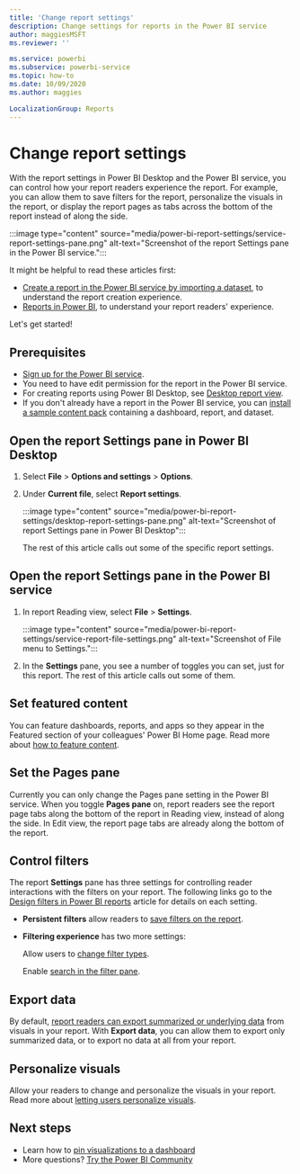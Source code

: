 ```yaml
---
title: 'Change report settings'
description: Change settings for reports in the Power BI service
author: maggiesMSFT
ms.reviewer: ''

ms.service: powerbi
ms.subservice: powerbi-service
ms.topic: how-to
ms.date: 10/09/2020
ms.author: maggies

LocalizationGroup: Reports
---
```

# Change report settings

With the report settings in Power BI Desktop and the Power BI service, you can control how your report readers experience the report. For example, you can allow them to save filters for the report, personalize the visuals in the report, or display the report pages as tabs across the bottom of the report instead of along the side.

:::image type="content" source="media/power-bi-report-settings/service-report-settings-pane.png" alt-text="Screenshot of the report Settings pane in the Power BI service.":::

It might be helpful to read these articles first:

- [Create a report in the Power BI service by importing a dataset](service-report-create-new.md), to understand the report creation experience.
- [Reports in Power BI](../consumer/end-user-reports.md), to understand your report readers' experience.

 Let's get started!

## Prerequisites

- [Sign up for the Power BI service](../fundamentals/service-self-service-signup-for-power-bi.md). 
- You need to have edit permission for the report in the Power BI service.
- For creating reports using Power BI Desktop, see [Desktop report view](desktop-report-view.md).
- If you don't already have a report in the Power BI service, you can [install a sample content pack](sample-datasets.md#install-built-in-content-packs) containing a dashboard, report, and dataset.

## Open the report Settings pane in Power BI Desktop

1. Select **File** > **Options and settings** > **Options**.
1. Under **Current file**, select **Report settings**.

    :::image type="content" source="media/power-bi-report-settings/desktop-report-settings-pane.png" alt-text="Screenshot of report Settings pane in Power BI Desktop":::

    The rest of this article calls out some of the specific report settings.

## Open the report Settings pane in the Power BI service

1. In report Reading view, select **File** > **Settings**.

    :::image type="content" source="media/power-bi-report-settings/service-report-file-settings.png" alt-text="Screenshot of File menu to Settings.":::

1. In the **Settings** pane, you see a number of toggles you can set, just for this report. The rest of this article calls out some of them.

## Set featured content

You can feature dashboards, reports, and apps so they appear in the Featured section of your colleagues' Power BI Home page. Read more about [how to feature content](../collaborate-share/service-featured-content.md).

## Set the Pages pane

Currently you can only change the Pages pane setting in the Power BI service. When you toggle **Pages pane** on, report readers see the report page tabs along the bottom of the report in Reading view, instead of along the side. In Edit view, the report page tabs are already along the bottom of the report.

## Control filters

The report **Settings** pane has three settings for controlling reader interactions with the filters on your report. The following links go to the [Design filters in Power BI reports](power-bi-report-filter.md) article for details on each setting.

- **Persistent filters** allow readers to [save filters on the report](power-bi-report-filter.md#allow-saving-filters).
- **Filtering experience** has two more settings:
    
    Allow users to [change filter types](power-bi-report-filter.md#restrict-changes-to-filter-type).

    Enable [search in the filter pane](power-bi-report-filter.md#filters-pane-search).

    
## Export data

By default, [report readers can export summarized or underlying data](../consumer/end-user-export.md) from visuals in your report. With **Export data**, you can allow them to export only summarized data, or to export no data at all from your report.

## Personalize visuals

Allow your readers to change and personalize the visuals in your report. Read more about [letting users personalize visuals](power-bi-personalize-visuals.md).

## Next steps

* Learn how to [pin visualizations to a dashboard](service-dashboard-pin-tile-from-report.md)   
* More questions? [Try the Power BI Community](https://community.powerbi.com/)
